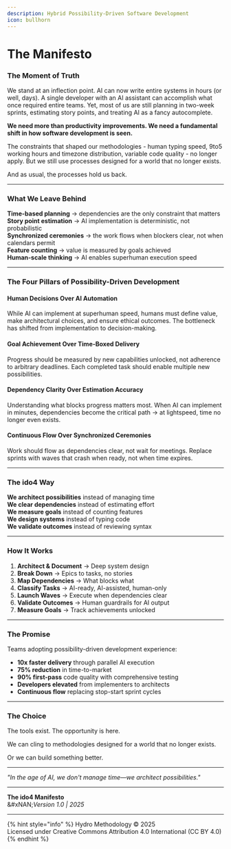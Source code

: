 ```yaml
---
description: Hybrid Possibility-Driven Software Development
icon: bullhorn
---
```


# The Manifesto

### The Moment of Truth

We stand at an inflection point. AI can now write entire systems in hours (or well, days). A single developer with an AI assistant can accomplish what once required entire teams. Yet, most of us are still planning in two-week sprints, estimating story points, and treating AI as a fancy autocomplete.

**We need more than productivity improvements. We need a fundamental shift in how software development is seen.**

The constraints that shaped our methodologies - human typing speed, 9to5 working hours and timezone distribution, variable code quality - no longer apply. But we still use processes designed for a world that no longer exists.&#x20;

And as usual, the processes hold us back.

***

### What We Leave Behind

**Time-based planning** → dependencies are the only constraint that matters\
**Story point estimation** → AI implementation is deterministic, not probabilistic\
**Synchronized ceremonies** → the work flows when blockers clear, not when calendars permit\
**Feature counting** → value is measured by goals achieved\
**Human-scale thinking** → AI enables superhuman execution speed

***

### The Four Pillars of Possibility-Driven Development

#### **Human Decisions Over AI Automation**

While AI can implement at superhuman speed, humans must define value, make architectural choices, and ensure ethical outcomes. The bottleneck has shifted from implementation to decision-making.

#### Goal Achievement Over Time-Boxed Delivery

Progress should be measured by new capabilities unlocked, not adherence to arbitrary deadlines. Each completed task should enable multiple new possibilities.

#### **Dependency Clarity Over Estimation Accuracy**

Understanding what blocks progress matters most. When AI can implement in minutes, dependencies become the critical path → at lightspeed, time no longer even exists.

#### **Continuous Flow Over Synchronized Ceremonies**

Work should flow as dependencies clear, not wait for  meetings. Replace sprints with waves that crash when ready, not when time expires.

***

### The ido4 Way

**We architect possibilities** instead of managing time\
**We clear dependencies** instead of estimating effort\
**We measure goals** instead of counting features\
**We design systems** instead of typing code\
**We validate outcomes** instead of reviewing syntax

***

### How It Works

1. **Architect & Document** → Deep system design
2. **Break Down** → Epics to tasks, no stories
3. **Map Dependencies** → What blocks what
4. **Classify Tasks** → AI-ready, AI-assisted, human-only
5. **Launch Waves** → Execute when dependencies clear
6. **Validate Outcomes** → Human guardrails for AI output
7. **Measure Goals** → Track achievements unlocked

***

### The Promise

Teams adopting possibility-driven development experience:

* **10x faster delivery** through parallel AI execution
* **75% reduction** in time-to-market
* **90% first-pass** code quality with comprehensive testing
* **Developers elevated** from implementers to architects
* **Continuous flow** replacing stop-start sprint cycles

***

### The Choice

The tools exist. The opportunity is here.

We can cling to methodologies designed for a world that no longer exists.

Or we can build something better.

***

_"In the age of AI, we don't manage time—we architect possibilities."_

***

**The ido4 Manifesto**\
&#xNAN;_&#x56;ersion 1.0 | 2025_

***

{% hint style="info" %}
Hydro Methodology © 2025 \
Licensed under Creative Commons Attribution 4.0 International (CC BY 4.0)
{% endhint %}
